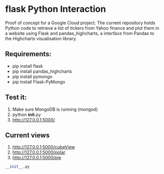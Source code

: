 # flask Python Interaction
Proof of concept for a Google Cloud project. The current repository holds Python code to retrieve a list of tickers from Yahoo finance and plot them in a website using Flask and pandas_highcharts, a interface from Pandas to the Highcharts visualisation library.

Requirements:
-------
* pip install flask
* pip install pandas_highcharts
* pip install pymongo
* pip install Flask-PyMongo

Test it:
-------
1. Make sure MongoDB is running (mongod)
1. python __init__.py
1. http://127.0.0.1:5000/




## Current views
1. http://127.0.0.1:5000/cubeView
1. http://127.0.0.1:5000/polar
1. http://127.0.0.1:5000/pie

```python
__init__.py
```



